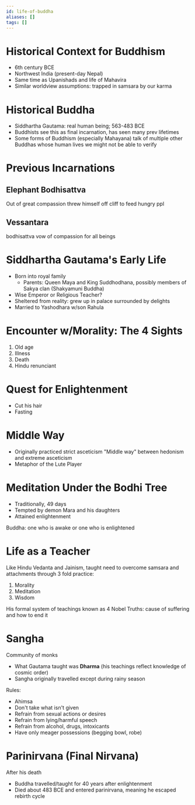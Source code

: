 ```yaml
---
id: life-of-buddha
aliases: []
tags: []
---
```


# Historical Context for Buddhism
- 6th century BCE
- Northwest India (present-day Nepal)
- Same time as Upanishads and life of Mahavira
- Similar worldview assumptions: trapped in samsara by our karma

# Historical Buddha
- Siddhartha Gautama: real human being; 563-483 BCE
- Buddhists see this as final incarnation, has seen many prev lifetimes
- Some forms of Buddhism (especially Mahayana) talk of multiple other Buddhas whose human lives we might not be able to verify

# Previous Incarnations

## Elephant Bodhisattva
Out of great compassion threw himself off cliff to feed hungry ppl

## Vessantara
bodhisattva
vow of compassion for all beings

# Siddhartha Gautama's Early Life
- Born into royal family
    - Parents: Queen Maya and King Suddhodhana, possibly members of Sakya clan (Shakyamuni Buddha)
- Wise Emperor or Religious Teacher?
- Sheltered from reality: grew up in palace surrounded by delights
- Married to Yashodhara w/son Rahula

# Encounter w/Morality: The 4 Sights
1. Old age
2. Illness
3. Death
4. Hindu renunciant

# Quest for Enlightenment
- Cut his hair
- Fasting

# Middle Way
- Originally practiced strict asceticism
"Middle way" between hedonism and extreme asceticism
- Metaphor of the Lute Player

# Meditation Under the Bodhi Tree
- Traditionally, 49 days
- Tempted by demon Mara and his daughters
- Attained enlightenment

Buddha: one who is awake or one who is enlightened

# Life as a Teacher
Like Hindu Vedanta and Jainism, taught need to overcome samsara and attachments through 3 fold practice:
1. Morality
2. Meditation
3. Wisdom

His formal system of teachings known as 4 Nobel Truths: cause of suffering and how to end it

# Sangha
Community of monks

- What Gautama taught was **Dharma** (his teachings reflect knowledge of cosmic order)
- Sangha originally travelled except during rainy season

Rules:
- Ahimsa
- Don't take what isn't given
- Refrain from sexual actions or desires
- Refrain from lying/harmful speech
- Refrain from alcohol, drugs, intoxicants
- Have only meager possessions (begging bowl, robe)

# Parinirvana (Final Nirvana)
After his death

- Buddha travelled/taught for 40 years after enlightenment
- Died about 483 BCE and entered parinirvana, meaning he escaped rebirth cycle
